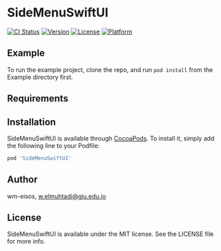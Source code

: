 # SideMenuSwiftUI

[![CI Status](https://img.shields.io/travis/wm-eisos/SideMenuSwiftUI.svg?style=flat)](https://travis-ci.org/wm-eisos/SideMenuSwiftUI)
[![Version](https://img.shields.io/cocoapods/v/SideMenuSwiftUI.svg?style=flat)](https://cocoapods.org/pods/SideMenuSwiftUI)
[![License](https://img.shields.io/cocoapods/l/SideMenuSwiftUI.svg?style=flat)](https://cocoapods.org/pods/SideMenuSwiftUI)
[![Platform](https://img.shields.io/cocoapods/p/SideMenuSwiftUI.svg?style=flat)](https://cocoapods.org/pods/SideMenuSwiftUI)

## Example

To run the example project, clone the repo, and run `pod install` from the Example directory first.

## Requirements

## Installation

SideMenuSwiftUI is available through [CocoaPods](https://cocoapods.org). To install
it, simply add the following line to your Podfile:

```ruby
pod 'SideMenuSwiftUI'
```

## Author

wm-eisos, w.elmuhtadi@gju.edu.jo

## License

SideMenuSwiftUI is available under the MIT license. See the LICENSE file for more info.
